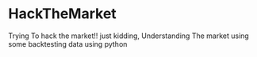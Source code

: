 # HackTheMarket
Trying To hack the market!! just kidding, Understanding The market using some backtesting data using python
